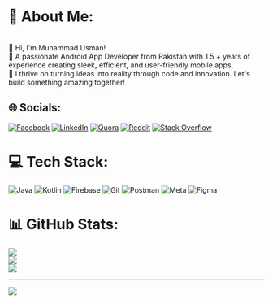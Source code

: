 # 💫 About Me:
<br>👋 Hi, I'm Muhammad Usman!  <br>🚀 A passionate Android App Developer from Pakistan with 1.5 +  years of experience creating sleek, efficient, and user-friendly mobile apps.  <br>🌟 I thrive on turning ideas into reality through code and innovation. Let's build something amazing together!


## 🌐 Socials:
[![Facebook](https://img.shields.io/badge/Facebook-%231877F2.svg?logo=Facebook&logoColor=white)](profile.php?id=100004893970393&mibextid=ZbWKwL) [![LinkedIn](https://img.shields.io/badge/LinkedIn-%230077B5.svg?logo=linkedin&logoColor=white)](muhammad-usman-050328222/) [![Quora](https://img.shields.io/badge/Quora-%23B92B27.svg?logo=Quora&logoColor=white)](https://quora.com/profile/Muhammad-Usman-10358?ch=10&oid=2835752528&share=fc6ef791&srid=3PXesl&target_type=user) [![Reddit](https://img.shields.io/badge/Reddit-%23FF4500.svg?logo=Reddit&logoColor=white)](https://reddit.com/user/https://droidcoder151/s/JaNsKsFeBd) [![Stack Overflow](https://img.shields.io/badge/-Stackoverflow-FE7A16?logo=stack-overflow&logoColor=white)](https://stackoverflow.com/users/22956355/muhammad-usman) 

# 💻 Tech Stack:
![Java](https://img.shields.io/badge/java-%23ED8B00.svg?style=for-the-badge&logo=openjdk&logoColor=white) ![Kotlin](https://img.shields.io/badge/kotlin-%237F52FF.svg?style=for-the-badge&logo=kotlin&logoColor=white) ![Firebase](https://img.shields.io/badge/firebase-%23039BE5.svg?style=for-the-badge&logo=firebase) ![Git](https://img.shields.io/badge/git-%23F05033.svg?style=for-the-badge&logo=git&logoColor=white) ![Postman](https://img.shields.io/badge/Postman-FF6C37?style=for-the-badge&logo=postman&logoColor=white) ![Meta](https://img.shields.io/badge/Meta-%230467DF.svg?style=for-the-badge&logo=Meta&logoColor=white) ![Figma](https://img.shields.io/badge/figma-%23F24E1E.svg?style=for-the-badge&logo=figma&logoColor=white)
# 📊 GitHub Stats:
![](https://github-readme-stats.vercel.app/api?username=muhammaduthman688&theme=dark&hide_border=false&include_all_commits=true&count_private=true)<br/>
![](https://github-readme-streak-stats.herokuapp.com/?user=muhammaduthman688&theme=dark&hide_border=false)<br/>
![](https://github-readme-stats.vercel.app/api/top-langs/?username=muhammaduthman688&theme=dark&hide_border=false&include_all_commits=true&count_private=true&layout=compact)

---
[![](https://visitcount.itsvg.in/api?id=muhammaduthman688&icon=0&color=0)](https://visitcount.itsvg.in)

<!-- Proudly created with GPRM ( https://gprm.itsvg.in ) -->

